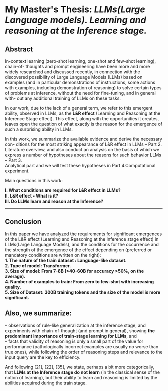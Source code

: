 # My Master's Thesis: ***LLMs(Large Language models). Learning and reasoning at the Inference stage.***



## Abstract  

In-context learning (zero-shot learning, one-shot and few-shot learning), chain-of-
thoughts and prompt engineering have been more and more widely researched and
discussed recently, in connection with the discovered possibility of Large Language
Models (LLMs) based on examples (and in particular demonstrations of instructions,
some actions with examples, including demonstration of reasoning) to solve certain
types of problems at inference, without the need for fine-tuning, and in general with-
out any additional training of LLMs on these tasks.  

In our work, due to the lack of a general term, we refer to this emergent ability,
observed in LLMs, as the **L&R effect** (Learning and Reasoning at the Inference
Stage effect). This effect, along with the opportunities it creates, leaves open the
question of what exactly is the reason for the emergence of such a surprising ability
in LLMs.  

In this work, we summarize the available evidence and derive the necessary con-
ditions for the most striking appearance of L&R effect in LLMs – Part 2.  
Literature overview, and also conduct an analysis on the basis of which we express a number of
hypotheses about the reasons for such behavior LLMs – Part 3.  
Analytical part and we will test these hypotheses in Part 4.Computational experiment.  
  
Main questions in this work:  
  
**I. What conditions are required for L&R effect in LLMs?**  
**II. L&R effect - What is it?**  
**III. Do LLMs learn and reason at the Inference?**  
 

---

## Conclusion

In this paper we have analyzed the requirements for significant emergences
of the L&R effect (Learning and Reasoning at the Inference stage effect)
in LLMs(Large Language Models), and the conditions for the occurrence and the
strength of the emergence of the effect depending on (preferred or mandatory
conditions are written on the right):  
**1. The nature of the train dataset : Language-like dataset.**  
**2. Type of model: Transformer.**  
**3. Size of model: From 7-8B (>40-60B for accuracy >50%, on the average).**  
**4. Number of examples to train: From zero to few-shot with increasing quality.**  
**5. Size of Dataset: 300B training tokens and the size of the model is more significant.**  

## Also, we summarize:  
– observations of rule-like generalization at the inference stage, and experiments
with chain-of-thought (and prompt in general), showing **the predominant importance of train-stage learning for LLMs**, and  
– facts that validity of reasoning is only a small part of the value for performance
(pathologically incorrect examples are usually no worse than true ones),
while following the order of reasoning steps and relevance to the input query are
the key to efficiency.  

And following [21], [22], [35], we state, perhaps a bit more categorically, that
**LLMs at the Inference stage do not learn** (in the classical sense of the notion
of learning), but their ability to learn and reasoning is limited by the abilities
acquired during the train stage.  